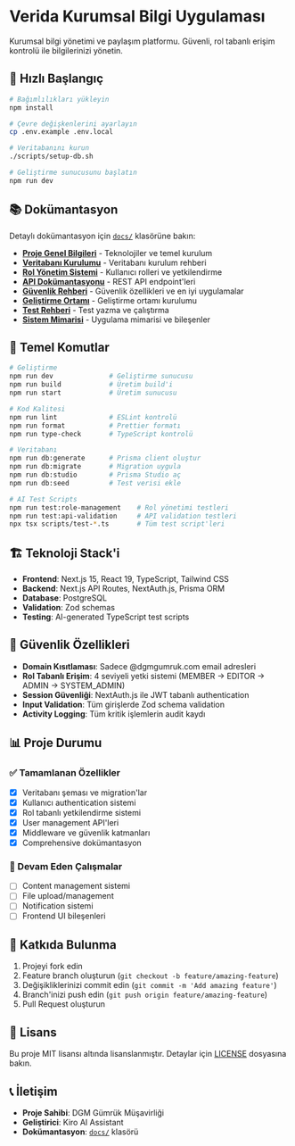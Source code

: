 # Verida Kurumsal Bilgi Uygulaması

Kurumsal bilgi yönetimi ve paylaşım platformu. Güvenli, rol tabanlı erişim kontrolü ile bilgilerinizi yönetin.

## 🚀 Hızlı Başlangıç

```bash
# Bağımlılıkları yükleyin
npm install

# Çevre değişkenlerini ayarlayın
cp .env.example .env.local

# Veritabanını kurun
./scripts/setup-db.sh

# Geliştirme sunucusunu başlatın
npm run dev
```

## 📚 Dokümantasyon

Detaylı dokümantasyon için [`docs/`](./docs/) klasörüne bakın:

- **[Proje Genel Bilgileri](./docs/PROJECT_README.md)** - Teknolojiler ve temel kurulum
- **[Veritabanı Kurulumu](./docs/DATABASE_SETUP.md)** - Veritabanı kurulum rehberi
- **[Rol Yönetim Sistemi](./docs/ROLE_MANAGEMENT.md)** - Kullanıcı rolleri ve yetkilendirme
- **[API Dokümantasyonu](./docs/API_DOCUMENTATION.md)** - REST API endpoint'leri
- **[Güvenlik Rehberi](./docs/SECURITY_GUIDE.md)** - Güvenlik özellikleri ve en iyi uygulamalar
- **[Geliştirme Ortamı](./docs/DEVELOPMENT_SETUP.md)** - Geliştirme ortamı kurulumu
- **[Test Rehberi](./docs/TESTING_GUIDE.md)** - Test yazma ve çalıştırma
- **[Sistem Mimarisi](./docs/ARCHITECTURE.md)** - Uygulama mimarisi ve bileşenler

## 🔧 Temel Komutlar

```bash
# Geliştirme
npm run dev              # Geliştirme sunucusu
npm run build            # Üretim build'i
npm run start            # Üretim sunucusu

# Kod Kalitesi
npm run lint             # ESLint kontrolü
npm run format           # Prettier formatı
npm run type-check       # TypeScript kontrolü

# Veritabanı
npm run db:generate      # Prisma client oluştur
npm run db:migrate       # Migration uygula
npm run db:studio        # Prisma Studio aç
npm run db:seed          # Test verisi ekle

# AI Test Scripts
npm run test:role-management    # Rol yönetimi testleri
npm run test:api-validation     # API validation testleri
npx tsx scripts/test-*.ts       # Tüm test script'leri
```

## 🏗️ Teknoloji Stack'i

- **Frontend**: Next.js 15, React 19, TypeScript, Tailwind CSS
- **Backend**: Next.js API Routes, NextAuth.js, Prisma ORM
- **Database**: PostgreSQL
- **Validation**: Zod schemas
- **Testing**: AI-generated TypeScript test scripts

## 🔐 Güvenlik Özellikleri

- **Domain Kısıtlaması**: Sadece @dgmgumruk.com email adresleri
- **Rol Tabanlı Erişim**: 4 seviyeli yetki sistemi (MEMBER → EDITOR → ADMIN → SYSTEM_ADMIN)
- **Session Güvenliği**: NextAuth.js ile JWT tabanlı authentication
- **Input Validation**: Tüm girişlerde Zod schema validation
- **Activity Logging**: Tüm kritik işlemlerin audit kaydı

## 📊 Proje Durumu

### ✅ Tamamlanan Özellikler
- [x] Veritabanı şeması ve migration'lar
- [x] Kullanıcı authentication sistemi
- [x] Rol tabanlı yetkilendirme sistemi
- [x] User management API'leri
- [x] Middleware ve güvenlik katmanları
- [x] Comprehensive dokümantasyon

### 🚧 Devam Eden Çalışmalar
- [ ] Content management sistemi
- [ ] File upload/management
- [ ] Notification sistemi
- [ ] Frontend UI bileşenleri

## 🤝 Katkıda Bulunma

1. Projeyi fork edin
2. Feature branch oluşturun (`git checkout -b feature/amazing-feature`)
3. Değişikliklerinizi commit edin (`git commit -m 'Add amazing feature'`)
4. Branch'inizi push edin (`git push origin feature/amazing-feature`)
5. Pull Request oluşturun

## 📄 Lisans

Bu proje MIT lisansı altında lisanslanmıştır. Detaylar için [LICENSE](LICENSE) dosyasına bakın.

## 📞 İletişim

- **Proje Sahibi**: DGM Gümrük Müşavirliği
- **Geliştirici**: Kiro AI Assistant
- **Dokümantasyon**: [`docs/`](./docs/) klasörü